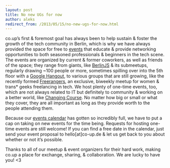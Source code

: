 ```yaml
---
layout: post
title: No new UGs for now
author: aleks
redirect_from: /2013/05/15/no-new-ugs-for-now.html
---
```


co.up’s first & foremost goal has always been to help sustain & foster the growth of the tech community in Berlin, which is why we have always provided the space for free to [events](http://co-up.de/events) that educate & provide networking opportunities to both seasoned professionals & beginners in the tech scene. The events are organized by current & former coworkers, as well as friends of the space; they range from giants, like [BerlinJS](http://berlinjs.org/) & its submeetups, regularly drawing ~100 people or more, sometimes spilling over into the 5th floor with a [Google Hangout](http://www.youtube.com/watch?v=eGvZr5EFk7M), to various groups that are still growing, like the recently formed [Freerangers](http://www.meetup.com/Freerangers-Women-Freelancing-In-Tech), an exclusive, biweekly meetup for women & trans* geeks freelancing in tech. We host plenty of one-time events, too, which are not always related to IT but definitely to community & working on a better world, like [Changing Course](http://changingcourseberlin.wordpress.com/). No matter how big or small or what they cover, they are all important as long as they provide worth to the people attending them.

Because our [events calendar](http://bit.ly/CoUpCalendar) has gotten so incredibly full, we have to put a cap on taking on new events for the time being. Requests for hosting one-time events are still welcome! If you can find a free date in the calendar, just send your event proposal to hello\[at\]co-up.de & let us get back to you about whether or not it’s possible.

Thanks to all of our meetup & event organizers for their hard work, making co.up a place for exchange, sharing, & collaboration. We are lucky to have you! &lt;3
